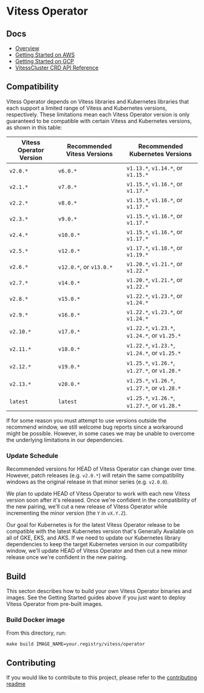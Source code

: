 # Vitess Operator

## Docs

- [Overview](docs/)
- [Getting Started on AWS](docs/aws-quickstart.md)
- [Getting Started on GCP](docs/gcp-quickstart.md)
- [VitessCluster CRD API Reference](docs/api.md)

## Compatibility

Vitess Operator depends on Vitess libraries and Kubernetes libraries that
each support a limited range of Vitess and Kubernetes versions, respectively.
These limitations mean each Vitess Operator version is only guaranteed to be
compatible with certain Vitess and Kubernetes versions, as shown in this table:

| Vitess Operator Version | Recommended Vitess Versions | Recommended Kubernetes Versions               |
|-------------------------|-----------------------------|-----------------------------------------------|
| `v2.0.*`                | `v6.0.*`                    | `v1.13.*`, `v1.14.*`, or `v1.15.*`            |
| `v2.1.*`                | `v7.0.*`                    | `v1.15.*`, `v1.16.*`, or `v1.17.*`            |
| `v2.2.*`                | `v8.0.*`                    | `v1.15.*`, `v1.16.*`, or `v1.17.*`            |
| `v2.3.*`                | `v9.0.*`                    | `v1.15.*`, `v1.16.*`, or `v1.17.*`            |
| `v2.4.*`                | `v10.0.*`                   | `v1.15.*`, `v1.16.*`, or `v1.17.*`            |
| `v2.5.*`                | `v12.0.*`                   | `v1.17.*`, `v1.18.*`, or `v1.19.*`            |
| `v2.6.*`                | `v12.0.*`, or `v13.0.*`     | `v1.20.*`, `v1.21.*`, or `v1.22.*`            |
| `v2.7.*`                | `v14.0.*`                   | `v1.20.*`, `v1.21.*`, or `v1.22.*`            |
| `v2.8.*`                | `v15.0.*`                   | `v1.22.*`, `v1.23.*`, or `v1.24.*`            |
| `v2.9.*`                | `v16.0.*`                   | `v1.22.*`, `v1.23.*`, or `v1.24.*`            |
| `v2.10.*`               | `v17.0.*`                   | `v1.22.*`, `v1.23.*`, `v1.24.*`, or `v1.25.*` |
| `v2.11.*`               | `v18.0.*`                   | `v1.22.*`, `v1.23.*`, `v1.24.*`, or `v1.25.*` |
| `v2.12.*`               | `v19.0.*`                   | `v1.25.*`, `v1.26.*`, `v1.27.*`, or `v1.28.*` |
| `v2.13.*`               | `v20.0.*`                   | `v1.25.*`, `v1.26.*`, `v1.27.*`, or `v1.28.*` |
| `latest`                | `latest`                    | `v1.25.*`, `v1.26.*`, `v1.27.*`, or `v1.28.*` |

If for some reason you must attempt to use versions outside the recommend
window, we still welcome bug reports since a workaround might be possible.
However, in some cases we may be unable to overcome the underlying limitations
in our dependencies.

### Update Schedule

Recommended versions for HEAD of Vitess Operator can change over time.
However, patch releases (e.g. `v2.0.*`) will retain the same compatibility windows
as the original release in that minor series (e.g. `v2.0.0`).

We plan to update HEAD of Vitess Operator to work with each new Vitess version
soon after it's released. Once we're confident in the compatibility of the new
pairing, we'll cut a new release of Vitess Operator while incrementing the minor
version (the `Y` in `vX.Y.Z`).

Our goal for Kubernetes is for the latest Vitess Operator release to be
compatible with the latest Kubernetes version that's Generally Available on all
of GKE, EKS, and AKS. If we need to update our Kubernetes library dependencies
to keep the target Kubernetes version in our compatibility window, we'll update
HEAD of Vitess Operator and then cut a new minor release once we're confident in
the new pairing.

## Build

This secton describes how to build your own Vitess Operator binaries and images.
See the Getting Started guides above if you just want to deploy Vitess Operator
from pre-built images.

### Build Docker image

From this directory, run:

```
make build IMAGE_NAME=your.registry/vitess/operator
```

## Contributing

If you would like to contribute to this project, please refer to the
[contributing readme](CONTRIBUTING.md)


